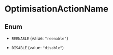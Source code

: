 
# OptimisationActionName

## Enum


* `REENABLE` (value: `"reenable"`)

* `DISABLE` (value: `"disable"`)



